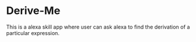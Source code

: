 # Derive-Me
This is a alexa skill app where user can ask alexa to find the derivation of a particular expression.
